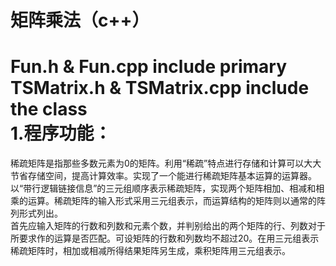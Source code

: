 矩阵乘法（c++）
====
Fun.h & Fun.cpp include primary  <br>
TSMatrix.h & TSMatrix.cpp include the class <br>
1.程序功能：
====
稀疏矩阵是指那些多数元素为0的矩阵。利用“稀疏”特点进行存储和计算可以大大节省存储空间，提高计算效率。实现了一个能进行稀疏矩阵基本运算的运算器。<br>
以“带行逻辑链接信息”的三元组顺序表示稀疏矩阵，实现两个矩阵相加、相减和相乘的运算。稀疏矩阵的输入形式采用三元组表示，而运算结构的矩阵则以通常的阵列形式列出。<br>
首先应输入矩阵的行数和列数和元素个数，并判别给出的两个矩阵的行、列数对于所要求作的运算是否匹配。可设矩阵的行数和列数均不超过20。在用三元组表示稀疏矩阵时，相加或相减所得结果矩阵另生成，乘积矩阵用三元组表示。<br>
